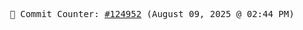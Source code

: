 <p align="center">
    <samp>
        📮 Commit Counter: <a href="https://github.com/Javascript-void0/Javascript-void0/commits/main">#124952</a> (August 09, 2025 @ 02:44 PM)
    </samp>
</p>